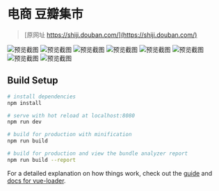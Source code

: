 # 电商 豆瓣集市

> [原网址 https://shiji.douban.com/](https://shiji.douban.com/)

![预览截图](https://github.com/wwenj/dou-ban/raw/master/Screenshots/md8.png)
![预览截图](https://github.com/wwenj/dou-ban/raw/master/Screenshots/md1.png)
![预览截图](https://github.com/wwenj/dou-ban/raw/master/Screenshots/md2.png)
![预览截图](https://github.com/wwenj/dou-ban/raw/master/Screenshots/md3.png)
![预览截图](https://github.com/wwenj/dou-ban/raw/master/Screenshots/md4.png)
![预览截图](https://github.com/wwenj/dou-ban/raw/master/Screenshots/md5.png)
![预览截图](https://github.com/wwenj/dou-ban/raw/master/Screenshots/md6.png)
![预览截图](https://github.com/wwenj/dou-ban/raw/master/Screenshots/md7.png)























## Build Setup

``` bash
# install dependencies
npm install

# serve with hot reload at localhost:8080
npm run dev

# build for production with minification
npm run build

# build for production and view the bundle analyzer report
npm run build --report
```

For a detailed explanation on how things work, check out the [guide](http://vuejs-templates.github.io/webpack/) and [docs for vue-loader](http://vuejs.github.io/vue-loader).
